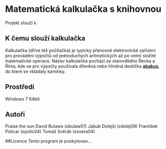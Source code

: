 # Matematická kalkulačka s knihovnou 
Projekt slouží k 

## K čemu slouží kalkulačka 
Kalkulačka (dříve též počítačka) je typicky přenosné elektronické zařízení pro provádění výpočtů od jednoduchých aritmetických až po velmi složité matematické operace. Název kalkulačka pochází ze starověkého Řecka a Říma, kde se pro výpočty používala dřevěná nebo hliněná destička **[abakus](https://cs.wikipedia.org/wiki/Po%C4%8D%C3%ADtadlo)**, do které se vkládaly kamínky.

## Prostředí 
Windows 7 64bit

## Autoři 
Praise the sun 
David Bulawa (xbulaw01)
Jabub Dolejší (xdolej09)
František Policar (xpolic04)
Tomáš Svěrák (xsvera04)

##Licence
Tento program je poskytovan...
